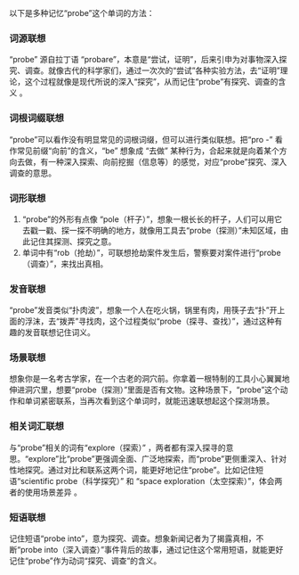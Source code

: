 以下是多种记忆“probe”这个单词的方法：

### 词源联想
“probe” 源自拉丁语 “probare”，本意是“尝试，证明”，后来引申为对事物深入探究、调查。就像古代的科学家们，通过一次次的“尝试”各种实验方法，去“证明”理论，这个过程就像是现代所说的深入“探究”，从而记住“probe”有探究、调查的含义 。

### 词根词缀联想
“probe”可以看作没有明显常见的词根词缀，但可以进行类似联想。把“pro -” 看作常见前缀“向前”的含义，“be” 想象成 “去做” 某种行为，合起来就是向着某个方向去做，有一种深入探索、向前挖掘（信息等）的感觉，对应“probe”探究、深入调查的意思。

### 词形联想
1. “probe”的外形有点像 “pole（杆子）”，想象一根长长的杆子，人们可以用它去戳一戳、探一探不明确的地方，就像用工具去“probe（探测）”未知区域，由此记住其探测、探究之意。
2. 单词中有“rob（抢劫）”，可联想抢劫案件发生后，警察要对案件进行“probe（调查）”，来找出真相。 

### 发音联想
“probe”发音类似“扑肉波”，想象一个人在吃火锅，锅里有肉，用筷子去“扑”开上面的浮沫，去“拨弄”寻找肉，这个过程类似“probe（探寻、查找）”，通过这种有趣的发音联想记住词义。

### 场景联想
想象你是一名考古学家，在一个古老的洞穴前。你拿着一根特制的工具小心翼翼地伸进洞穴里，想要“probe（探测）”里面是否有文物。这种场景下，“probe”这个动作和单词紧密联系，当再次看到这个单词时，就能迅速联想起这个探测场景。

### 相关词汇联想
与“probe”相关的词有“explore（探索）” ，两者都有深入探寻的意思。“explore”比“probe”更强调全面、广泛地探索，而“probe”更侧重深入、针对性地探究。通过对比和联系这两个词，能更好地记住“probe”。比如记住短语“scientific probe（科学探究）” 和 “space exploration（太空探索）”，体会两者的使用场景差异 。

### 短语联想
记住短语“probe into”，意为探究、调查。想象新闻记者为了揭露真相，不断“probe into（深入调查）”事件背后的故事，通过记住这个常用短语，就能更好记住“probe”作为动词“探究、调查”的含义。 